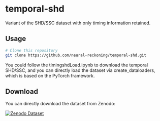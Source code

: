# temporal-shd
Variant of the SHD/SSC dataset with only timing information retained.




## Usage

```bash
# Clone this repository
git clone https://github.com/neural-reckoning/temporal-shd.git
```
You could follow the timingshdLoad.ipynb to download the temporal SHD/SSC, and you can directly load the dataset via create_dataloaders, which is based on the PyTorch framework.
## Download

You can directly download the dataset from Zenodo:

[![Zenodo Dataset](https://zenodo.org/badge/DOI/10.5281/zenodo.16153275.svg)](https://zenodo.org/records/16153275)
